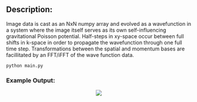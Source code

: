 ## Description:
Image data is cast as an NxN numpy array and evolved as a wavefunction in a system where the image itself serves as its own self-influencing gravitational Poisson potential. Half-steps in xy-space occur between full shifts in k-space in order to propagate the wavefunction through one full time step. Transformations between the spatial and momentum bases are facillitated by an FFT/iFFT of the wave function data. 

```
python main.py
```

### Example Output:
<p align="center">
  <img src="https://github.com/rp-mullen/quantum-image-evolver/blob/main/main.gif"/>
</p>


